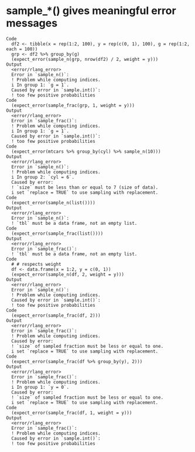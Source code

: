 # sample_*() gives meaningful error messages

    Code
      df2 <- tibble(x = rep(1:2, 100), y = rep(c(0, 1), 100), g = rep(1:2, each = 100))
      grp <- df2 %>% group_by(g)
      (expect_error(sample_n(grp, nrow(df2) / 2, weight = y)))
    Output
      <error/rlang_error>
      Error in `sample_n()`:
      ! Problem while computing indices.
      i In group 1: `g = 1`.
      Caused by error in `sample.int()`:
      ! too few positive probabilities
    Code
      (expect_error(sample_frac(grp, 1, weight = y)))
    Output
      <error/rlang_error>
      Error in `sample_frac()`:
      ! Problem while computing indices.
      i In group 1: `g = 1`.
      Caused by error in `sample.int()`:
      ! too few positive probabilities
    Code
      (expect_error(mtcars %>% group_by(cyl) %>% sample_n(10)))
    Output
      <error/rlang_error>
      Error in `sample_n()`:
      ! Problem while computing indices.
      i In group 2: `cyl = 6`.
      Caused by error:
      ! `size` must be less than or equal to 7 (size of data).
      i set `replace = TRUE` to use sampling with replacement.
    Code
      (expect_error(sample_n(list())))
    Output
      <error/rlang_error>
      Error in `sample_n()`:
      ! `tbl` must be a data frame, not an empty list.
    Code
      (expect_error(sample_frac(list())))
    Output
      <error/rlang_error>
      Error in `sample_frac()`:
      ! `tbl` must be a data frame, not an empty list.
    Code
      # # respects weight
      df <- data.frame(x = 1:2, y = c(0, 1))
      (expect_error(sample_n(df, 2, weight = y)))
    Output
      <error/rlang_error>
      Error in `sample_n()`:
      ! Problem while computing indices.
      Caused by error in `sample.int()`:
      ! too few positive probabilities
    Code
      (expect_error(sample_frac(df, 2)))
    Output
      <error/rlang_error>
      Error in `sample_frac()`:
      ! Problem while computing indices.
      Caused by error:
      ! `size` of sampled fraction must be less or equal to one.
      i set `replace = TRUE` to use sampling with replacement.
    Code
      (expect_error(sample_frac(df %>% group_by(y), 2)))
    Output
      <error/rlang_error>
      Error in `sample_frac()`:
      ! Problem while computing indices.
      i In group 1: `y = 0`.
      Caused by error:
      ! `size` of sampled fraction must be less or equal to one.
      i set `replace = TRUE` to use sampling with replacement.
    Code
      (expect_error(sample_frac(df, 1, weight = y)))
    Output
      <error/rlang_error>
      Error in `sample_frac()`:
      ! Problem while computing indices.
      Caused by error in `sample.int()`:
      ! too few positive probabilities

